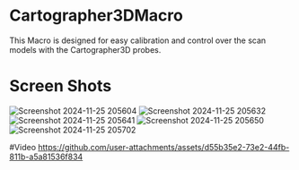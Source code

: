 # Cartographer3DMacro
This Macro is designed for easy calibration and control over the scan models with the Cartographer3D probes.


# Screen Shots
![Screenshot 2024-11-25 205604](https://github.com/user-attachments/assets/bad887db-8222-4d18-b2a5-b965d01ae7d6)
![Screenshot 2024-11-25 205632](https://github.com/user-attachments/assets/120af9d2-bc76-42fb-9918-4960ac9c23a8)
![Screenshot 2024-11-25 205641](https://github.com/user-attachments/assets/bfef00e0-cbd0-485d-a687-c015e07415e3)
![Screenshot 2024-11-25 205650](https://github.com/user-attachments/assets/a62afb2f-30b2-44a5-8a7a-b1afd1254ea5)
![Screenshot 2024-11-25 205702](https://github.com/user-attachments/assets/4ea16cc3-63ed-4e34-a5b7-b1aff9d84832)


#Video
https://github.com/user-attachments/assets/d55b35e2-73e2-44fb-811b-a5a81536f834
